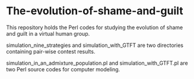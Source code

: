 # The-evolution-of-shame-and-guilt

This repository holds the Perl codes for studying the evolution of shame and guilt in a virtual human group.

simulation_nine_strategies and simulation_with_GTFT are two directories containing pair-wise contest results.

simulation_in_an_admixture_population.pl and simulation_with_GTFT.pl are two Perl source codes for computer modeling.
